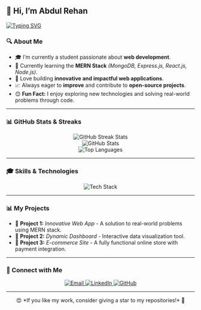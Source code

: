## 👋 Hi, I’m Abdul Rehan



<a href="https://github.com/abdulrehan17773">
  <img src="https://readme-typing-svg.herokuapp.com?font=Fira+Code&duration=3000&pause=200&center=true&vCenter=true&width=435&lines=MERN-Stack+Developer;Problem+Solver" alt="Typing SVG"/>
</a>

### 🔍 About Me
- 🎓 I’m currently a student passionate about **web development**.
- 🚀 Currently learning the **MERN Stack** *(MongoDB, Express.js, React.js, Node.js)*.
- 🌟 Love building **innovative and impactful web applications**.
- 📈 Always eager to **improve** and contribute to **open-source projects**.
- 😊 **Fun Fact:** I enjoy exploring new technologies and solving real-world problems through code.

---

### 📊 GitHub Stats & Streaks
<div align="center">
  <img src="https://github-readme-streak-stats.herokuapp.com/?user=abdulrehan17773&theme=dark&hide_border=true" alt="GitHub Streak Stats"/>
  <br>
  <img src="https://github-readme-stats.vercel.app/api?username=abdulrehan17773&show_icons=true&theme=dark&hide_border=true&count_private=true&include_all_commits=true" alt="GitHub Stats"/>
  <br>
  <img src="https://github-readme-stats.vercel.app/api/top-langs/?username=abdulrehan17773&layout=compact&theme=dark&hide_border=true" alt="Top Languages"/>
</div>

---

### 🎓 Skills & Technologies
<div align="center">
  <img src="https://skillicons.dev/icons?i=bootstrap,tailwind,js,nodejs,express,mongodb,react,php,mysqli" alt="Tech Stack"/>
</div>

---

### 📊 My Projects
- 📅 **Project 1:** *Innovative Web App* - A solution to real-world problems using MERN stack.
- 📆 **Project 2:** *Dynamic Dashboard* - Interactive data visualization tool.
- 📇 **Project 3:** *E-commerce Site* - A fully functional online store with payment integration.

---

### 👤 Connect with Me
<div align="center">
  <a href="mailto:rehanbutt3272@gmail.com">
    <img src="https://img.shields.io/badge/Email-D14836?style=for-the-badge&logo=gmail&logoColor=white" alt="Email"/>
  </a>
  <a href="https://www.linkedin.com/in/abdulrehan17773/">
    <img src="https://img.shields.io/badge/LinkedIn-0077B5?style=for-the-badge&logo=linkedin&logoColor=white" alt="LinkedIn"/>
  </a>
  <a href="https://github.com/abdulrehan17773">
    <img src="https://img.shields.io/badge/GitHub-100000?style=for-the-badge&logo=github&logoColor=white" alt="GitHub"/>
  </a>
</div>

---

<div align="center">
  😍 *If you like my work, consider giving a star to my repositories!* 🌟
</div>
